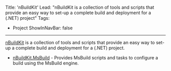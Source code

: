 Title: 'nBuildKit'
Lead: "nBuildKit is a collection of tools and scripts that provide an easy way to set-up a complete build and deployment for a (.NET) project"
Tags:
  - Project
ShowInNavBar: false
---

[nBuildKit](https://github.com/nbuildkit)  is a collection of tools and scripts that provide an easy way to set-up a complete build and deployment for a (.NET) project.

* [nBuildKit.MsBuild](https://github.com/nbuildkit/nBuildKit.MsBuild) - Provides MsBuild scripts and tasks to configure a build using the MsBuild engine.
